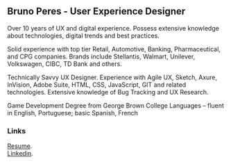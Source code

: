 ## Bruno Peres - User Experience Designer

Over 10 years of UX and digital experience. Possess extensive knowledge about technologies, digital trends and best practices.

Solid experience with top tier Retail, Automotive, Banking, Pharmaceutical, and CPG companies. Brands include Stellantis, Walmart, Unilever, Volkswagen, CIBC, TD Bank and others.

Technically Savvy UX Designer. Experience with Agile UX, Sketch, Axure, InVision, Adobe Suite, HTML, CSS, JavaScript, GIT and related technologies. Extensive knowledge of Bug Tracking and UX Research.

Game Development Degree from George Brown College
Languages – fluent in English, Portuguese; basic Spanish, French 

### Links
[Resume](https://docs.google.com/document/d/1rwcoRHGj-qfcAoYFPHCtbo9xIoZj0uFu7LuqLr6QSUM/edit?usp=sharing).<br />
[Linkedin](https://www.linkedin.com/in/brunohenriqueperes/).
